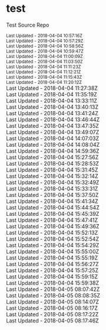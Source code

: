 # test
Test Source Repo
<div><small>Last Updated - 2018-04-04 10:57:16Z</small></div>
<div><small>Last Updated - 2018-04-04 10:57:29Z</small></div>
<div><small>Last Updated - 2018-04-04 10:58:56Z</small></div>
<div><small>Last Updated - 2018-04-04 10:59:47Z</small></div>
<div><small>Last Updated - 2018-04-04 11:00:09Z</small></div>
<div><small>Last Updated - 2018-04-04 11:03:50Z</small></div>
<div><small>Last Updated - 2018-04-04 11:11:23Z</small></div>
<div><small>Last Updated - 2018-04-04 11:12:21Z</small></div>
<div><small>Last Updated - 2018-04-04 11:15:43Z</small></div>
<div><small>Last Updated - 2018-04-04 11:20:12Z</small></div>
<div>Last Updated - 2018-04-04 11:27:38Z</div>
<div>Last Updated - 2018-04-04 11:35:19Z</div>
<div>Last Updated - 2018-04-04 13:33:11Z</div>
<div>Last Updated - 2018-04-04 13:40:13Z</div>
<div>Last Updated - 2018-04-04 13:41:24Z</div>
<div>Last Updated - 2018-04-04 13:46:44Z</div>
<div>Last Updated - 2018-04-04 13:47:35Z</div>
<div>Last Updated - 2018-04-04 13:49:07Z</div>
<div>Last Updated - 2018-04-04 14:07:03Z</div>
<div>Last Updated - 2018-04-04 14:08:04Z</div>

<div>Last Updated - 2018-04-04 14:59:36Z</div>
<div>Last Updated - 2018-04-04 15:27:56Z</div>
<div>Last Updated - 2018-04-04 15:28:53Z</div>
<div>Last Updated - 2018-04-04 15:31:45Z</div>
<div>Last Updated - 2018-04-04 15:32:14Z</div>
<div>Last Updated - 2018-04-04 15:32:49Z</div>
<div>Last Updated - 2018-04-04 15:33:31Z</div>
<div>Last Updated - 2018-04-04 15:37:50Z</div>
<div>Last Updated - 2018-04-04 15:41:34Z</div>
<div>Last Updated - 2018-04-04 15:44:54Z</div>
<div>Last Updated - 2018-04-04 15:45:39Z</div>
<div>Last Updated - 2018-04-04 15:47:41Z</div>
<div>Last Updated - 2018-04-04 15:49:36Z</div>
<div>Last Updated - 2018-04-04 15:52:13Z</div>
<div>Last Updated - 2018-04-04 15:52:54Z</div>
<div>Last Updated - 2018-04-04 15:54:29Z</div>
<div>Last Updated - 2018-04-04 15:55:00Z</div>
<div>Last Updated - 2018-04-04 15:55:19Z</div>
<div>Last Updated - 2018-04-04 15:56:27Z</div>
<div>Last Updated - 2018-04-04 15:57:25Z</div>
<div>Last Updated - 2018-04-04 15:59:15Z</div>
<div>Last Updated - 2018-04-04 15:59:38Z</div>
<div>Last Updated - 2018-04-05 08:07:42Z</div>
<div>Last Updated - 2018-04-05 08:08:35Z</div>
<div>Last Updated - 2018-04-05 08:14:07Z</div>
<div>Last Updated - 2018-04-05 08:16:17Z</div>
<div>Last Updated - 2018-04-05 08:17:22Z</div>
<div>Last Updated - 2018-04-05 08:17:46Z</div>
